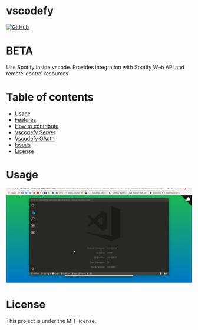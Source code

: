# vscodefy

[![GitHub](https://img.shields.io/github/license/mashape/apistatus.svg)](https://github.com/iagolaguna/vscodefy)

# BETA
Use Spotify inside vscode. Provides integration with Spotify Web API and remote-control resources

# Table of contents
* [Usage](#usage)
* [Features](#features)
* [How to contribute](#howtocontribute)
* [Vscodefy Server](https://github.com/iagolaguna/vscodefy-server)
* [Vscodefy OAuth](https://github.com/iagolaguna/vscodefy-oauth)
* [Issues](#issues)
* [License](#license)

# Usage
![How to use](/assets/usage.gif)

# License

This project is under the MIT license.
